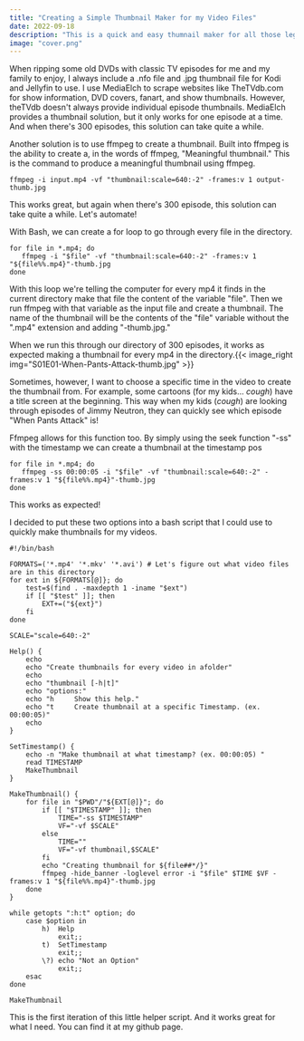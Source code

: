 ```yaml
---
title: "Creating a Simple Thumbnail Maker for my Video Files"
date: 2022-09-18
description: "This is a quick and easy thumnail maker for all those legally attained videos you have in your library!"
image: "cover.png"
---
```

When ripping some old DVDs with classic TV episodes for me and my family to enjoy, I always include a .nfo file and .jpg thumbnail file for Kodi and Jellyfin to use. I use MediaElch to scrape websites like TheTVdb.com for show information, DVD covers, fanart, and show thumbnails. However, theTVdb doesn't always provide individual episode thumbnails. MediaElch provides a thumbnail solution, but it only works for one episode at a time. And when there's 300 episodes, this solution can take quite a while.

Another solution is to use ffmpeg to create a thumbnail. Built into ffmpeg is the ability to create a, in the words of ffmpeg, "Meaningful thumbnail." This is the command to produce a meaningful thumbnail using ffmpeg.
```
ffmpeg -i input.mp4 -vf "thumbnail:scale=640:-2" -frames:v 1 output-thumb.jpg
```

This works great, but again when there's 300 episode, this solution can take quite a while. Let's automate!

With Bash, we can create a for loop to go through every file in the directory.

```
for file in *.mp4; do
   ffmpeg -i "$file" -vf "thumbnail:scale=640:-2" -frames:v 1 "${file%%.mp4}"-thumb.jpg
done

```
With this loop we're telling the computer for every mp4 it finds in the current directory make that file the content of the variable "file". Then we run ffmpeg with that variable as the input file and create a thumbnail. The name of the thumbnail will be the contents of the "file" variable without the ".mp4" extension and adding "-thumb.jpg."

When we run this through our directory of 300 episodes, it works as expected making a thumbnail for every mp4 in the directory.{{< image_right img="S01E01-When-Pants-Attack-thumb.jpg" >}}

Sometimes, however, I want to choose a specific time in the video to create the thumbnail from. For example, some cartoons (for my kids... *cough*) have a title screen at the beginning. This way when my kids (*cough*) are looking through episodes of Jimmy Neutron, they can quickly see which episode "When Pants Attack" is!

Ffmpeg allows for this function too. By simply using the seek function "-ss" with the timestamp we can create a thumbnail at the timestamp pos

```
for file in *.mp4; do
   ffmpeg -ss 00:00:05 -i "$file" -vf "thumbnail:scale=640:-2" -frames:v 1 "${file%%.mp4}"-thumb.jpg
done
```
This works as expected!

I decided to put these two options into a bash script that I could use to quickly make thumbnails for my videos.

```
#!/bin/bash

FORMATS=('*.mp4' '*.mkv' '*.avi') # Let's figure out what video files are in this directory
for ext in ${FORMATS[@]}; do
    test=$(find . -maxdepth 1 -iname "$ext")
    if [[ "$test" ]]; then
        EXT+=("${ext}")
    fi
done

SCALE="scale=640:-2"

Help() {
    echo
    echo "Create thumbnails for every video in afolder"
    echo
    echo "thumbnail [-h|t]"
    echo "options:"
    echo "h     Show this help."
    echo "t     Create thumbnail at a specific Timestamp. (ex. 00:00:05)"
    echo
}

SetTimestamp() {
    echo -n "Make thumbnail at what timestamp? (ex. 00:00:05) "
    read TIMESTAMP
    MakeThumbnail
}

MakeThumbnail() {
    for file in "$PWD"/"${EXT[@]}"; do
        if [[ "$TIMESTAMP" ]]; then
            TIME="-ss $TIMESTAMP"
            VF="-vf $SCALE"
        else
            TIME=""
            VF="-vf thumbnail,$SCALE"
        fi
        echo "Creating thumbnail for ${file##*/}"
        ffmpeg -hide_banner -loglevel error -i "$file" $TIME $VF -frames:v 1 "${file%%.mp4}"-thumb.jpg
    done
}

while getopts ":h:t" option; do
    case $option in
        h)  Help
            exit;;
        t)  SetTimestamp
            exit;;
        \?) echo "Not an Option"
            exit;;
    esac
done

MakeThumbnail
```
This is the first iteration of this little helper script. And it works great for what I need. You can find it at my github page.
